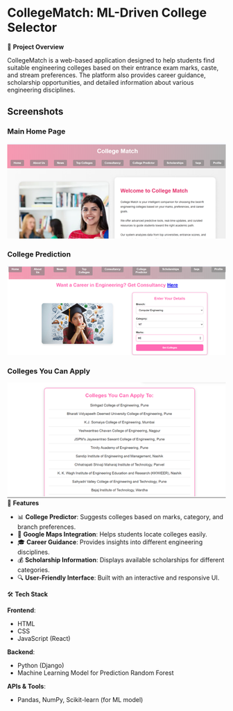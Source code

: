 # CollegeMatch: ML-Driven College Selector

📌 **Project Overview**

CollegeMatch is a web-based application designed to help students find suitable engineering colleges based on their entrance exam marks, caste, and stream preferences. The platform also provides career guidance, scholarship opportunities, and detailed information about various engineering disciplines.
## Screenshots

### Main Home Page
![Picture1](output/Picture1.png)

### College Prediction
![Picture2](output/Picture2.png)
### Colleges You Can Apply
![Picture3](output/Picture3.png)
🎯 **Features**

- 📊 **College Predictor**: Suggests colleges based on marks, category, and branch preferences.
- 📍 **Google Maps Integration**: Helps students locate colleges easily.
- 🎓 **Career Guidance**: Provides insights into different engineering disciplines.
- 💰 **Scholarship Information**: Displays available scholarships for different categories.
- 🔍 **User-Friendly Interface**: Built with an interactive and responsive UI.

🛠️ **Tech Stack**

**Frontend**:
- HTML
- CSS
- JavaScript (React)

**Backend**:
- Python (Django)
- Machine Learning Model for Prediction Random Forest

**APIs & Tools**:
- Pandas, NumPy, Scikit-learn (for ML model)

